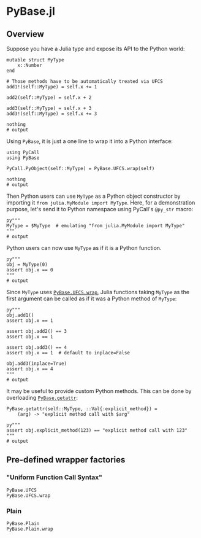 # PyBase.jl

## Overview

Suppose you have a Julia type and expose its API to the Python world:

```jldoctest ufcs-example
mutable struct MyType
    x::Number
end

# Those methods have to be automatically treated via UFCS
add1!(self::MyType) = self.x += 1

add2(self::MyType) = self.x + 2

add3(self::MyType) = self.x + 3
add3!(self::MyType) = self.x += 3

nothing
# output

```

Using `PyBase`, it is just a one line to wrap it into a Python
interface:

```jldoctest ufcs-example
using PyCall
using PyBase

PyCall.PyObject(self::MyType) = PyBase.UFCS.wrap(self)

nothing
# output

```

Then Python users can use `MyType` as a Python object constructor by
importing it `from julia.MyModule import MyType`.  Here, for a
demonstration purpose, let's send it to Python namespace using
PyCall's `@py_str` macro:

```jldoctest ufcs-example
py"""
MyType = $MyType  # emulating "from julia.MyModule import MyType"
"""
# output

```

Python users can now use `MyType` as if it is a Python function.

```jldoctest ufcs-example
py"""
obj = MyType(0)
assert obj.x == 0
"""
# output

```

Since `MyType` uses [`PyBase.UFCS.wrap`](@ref), Julia functions taking
`MyType` as the first argument can be called as if it was a Python
method of `MyType`:

```jldoctest ufcs-example
py"""
obj.add1()
assert obj.x == 1

assert obj.add2() == 3
assert obj.x == 1

assert obj.add3() == 4
assert obj.x == 1  # default to inplace=False

obj.add3(inplace=True)
assert obj.x == 4
"""
# output

```

It may be useful to provide custom Python methods.  This can be done
by overloading [`PyBase.getattr`](@ref):

```jldoctest ufcs-example
PyBase.getattr(self::MyType, ::Val{:explicit_method}) =
    (arg) -> "explicit method call with $arg"

py"""
assert obj.explicit_method(123) == "explicit method call with 123"
"""
# output

```

## Pre-defined wrapper factories

### "Uniform Function Call Syntax"

```@docs
PyBase.UFCS
PyBase.UFCS.wrap
```

### Plain

```@docs
PyBase.Plain
PyBase.Plain.wrap
```
